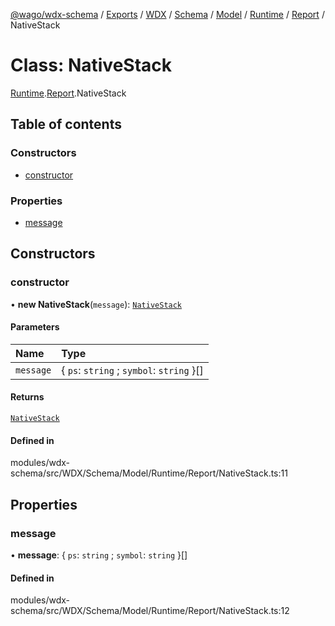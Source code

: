 [@wago/wdx-schema](../README.md) / [Exports](../modules.md) / [WDX](../modules/WDX.md) / [Schema](../modules/WDX.Schema.md) / [Model](../modules/WDX.Schema.Model.md) / [Runtime](../modules/WDX.Schema.Model.Runtime.md) / [Report](../modules/WDX.Schema.Model.Runtime.Report.md) / NativeStack

# Class: NativeStack

[Runtime](../modules/WDX.Schema.Model.Runtime.md).[Report](../modules/WDX.Schema.Model.Runtime.Report.md).NativeStack

## Table of contents

### Constructors

- [constructor](WDX.Schema.Model.Runtime.Report.NativeStack.md#constructor)

### Properties

- [message](WDX.Schema.Model.Runtime.Report.NativeStack.md#message)

## Constructors

### constructor

• **new NativeStack**(`message`): [`NativeStack`](WDX.Schema.Model.Runtime.Report.NativeStack.md)

#### Parameters

| Name | Type |
| :------ | :------ |
| `message` | \{ `ps`: `string` ; `symbol`: `string`  }[] |

#### Returns

[`NativeStack`](WDX.Schema.Model.Runtime.Report.NativeStack.md)

#### Defined in

modules/wdx-schema/src/WDX/Schema/Model/Runtime/Report/NativeStack.ts:11

## Properties

### message

• **message**: \{ `ps`: `string` ; `symbol`: `string`  }[]

#### Defined in

modules/wdx-schema/src/WDX/Schema/Model/Runtime/Report/NativeStack.ts:12
